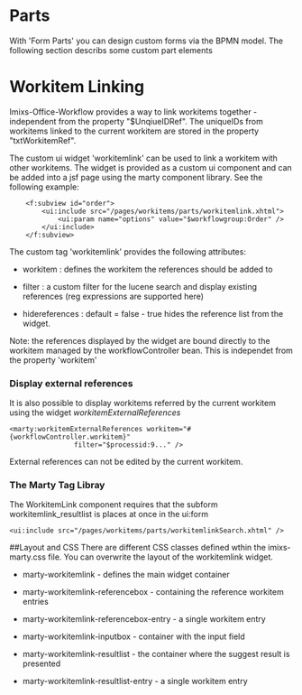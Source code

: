# Parts

With 'Form Parts' you can design custom forms via the BPMN model. The following section describs some custom part elements

# Workitem Linking

Imixs-Office-Workflow provides a way to link workitems together - independent from the property 
 "$UnqiueIDRef". The uniqueIDs from workitems linked to the current workitem are stored in 
 the property "txtWorkitemRef".

The custom ui widget 'workitemlink' can be used to link a workitem with other workitems.  The widget is provided as a custom ui component and can be added into a jsf page using the marty component library. See the following example:

		<f:subview id="order">
			<ui:include src="/pages/workitems/parts/workitemlink.xhtml">
				<ui:param name="options" value="$workflowgroup:Order" />
			</ui:include>
		</f:subview>


The custom tag 'workitemlink' provides the following attributes:

 * workitem : defines the workitem the references should be added to
 
 * filter : a custom filter for the lucene search and display existing references (reg expressions are supported here)

 * hidereferences : default = false - true hides the reference list from the widget.


 
Note: the references displayed by the widget are bound directly to the workitem managed by 
 the workflowController bean. This is independet from the property 'workitem'
 
### Display external references
It is also possible to display workitems referred by the current workitem using the widget _workitemExternalReferences_

	<marty:workitemExternalReferences workitem="#{workflowController.workitem}"
					filter="$processid:9..." /> 

External references can not be edited by the current workitem. 

 
### The Marty Tag Libray

The WorkitemLink component requires that the subform workitemlink_resultlist is places at once in the ui:form
			
	<ui:include src="/pages/workitems/parts/workitemlinkSearch.xhtml" />
			   
			
 

##Layout and CSS
There are different CSS classes defined wthin the imixs-marty.css file. You can overwrite
  the layout of the workitemlink widget.

 * marty-workitemlink - defines the main widget container

 * marty-workitemlink-referencebox - containing the reference workitem entries
 
 * marty-workitemlink-referencebox-entry - a single workitem entry

 * marty-workitemlink-inputbox - container with the input field

 * marty-workitemlink-resultlist - the container where the suggest result is presented

 * marty-workitemlink-resultlist-entry - a single workitem entry
 

 